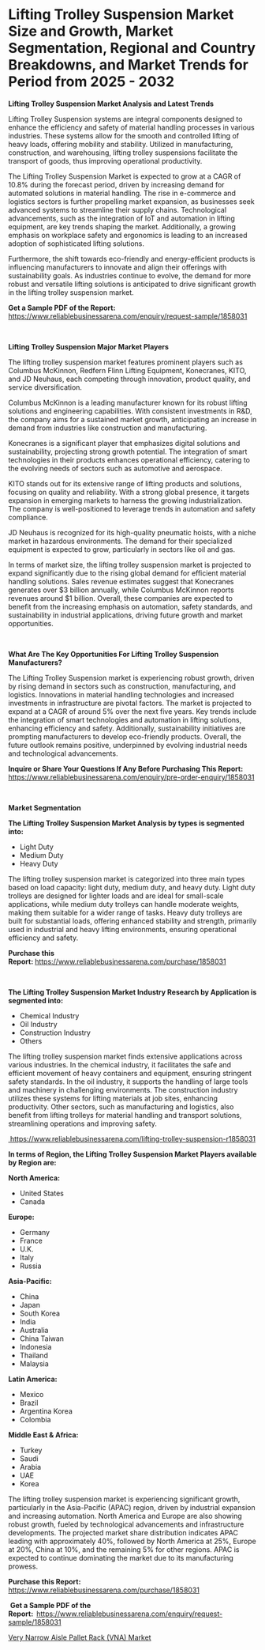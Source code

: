 <p><h1>Lifting Trolley Suspension Market Size and Growth, Market Segmentation, Regional and Country Breakdowns, and Market Trends for Period from 2025 -  2032</h1></p><p><strong>Lifting Trolley Suspension Market Analysis and Latest Trends</strong></p>
<p><p>Lifting Trolley Suspension systems are integral components designed to enhance the efficiency and safety of material handling processes in various industries. These systems allow for the smooth and controlled lifting of heavy loads, offering mobility and stability. Utilized in manufacturing, construction, and warehousing, lifting trolley suspensions facilitate the transport of goods, thus improving operational productivity.</p><p>The Lifting Trolley Suspension Market is expected to grow at a CAGR of 10.8% during the forecast period, driven by increasing demand for automated solutions in material handling. The rise in e-commerce and logistics sectors is further propelling market expansion, as businesses seek advanced systems to streamline their supply chains. Technological advancements, such as the integration of IoT and automation in lifting equipment, are key trends shaping the market. Additionally, a growing emphasis on workplace safety and ergonomics is leading to an increased adoption of sophisticated lifting solutions. </p><p>Furthermore, the shift towards eco-friendly and energy-efficient products is influencing manufacturers to innovate and align their offerings with sustainability goals. As industries continue to evolve, the demand for more robust and versatile lifting solutions is anticipated to drive significant growth in the lifting trolley suspension market.</p></p>
<p><strong>Get a Sample PDF of the Report:&nbsp;</strong> <a href="https://www.reliablebusinessarena.com/enquiry/request-sample/1858031?utm_campaign=2928&utm_medium=2&utm_source=Github&utm_content=ia&utm_term=12042025&utm_id=lifting-trolley-suspension">https://www.reliablebusinessarena.com/enquiry/request-sample/1858031</a></p>
<p>&nbsp;</p>
<p><strong>Lifting Trolley Suspension Major Market Players</strong></p>
<p><p>The lifting trolley suspension market features prominent players such as Columbus McKinnon, Redfern Flinn Lifting Equipment, Konecranes, KITO, and JD Neuhaus, each competing through innovation, product quality, and service diversification. </p><p>Columbus McKinnon is a leading manufacturer known for its robust lifting solutions and engineering capabilities. With consistent investments in R&D, the company aims for a sustained market growth, anticipating an increase in demand from industries like construction and manufacturing.</p><p>Konecranes is a significant player that emphasizes digital solutions and sustainability, projecting strong growth potential. The integration of smart technologies in their products enhances operational efficiency, catering to the evolving needs of sectors such as automotive and aerospace.</p><p>KITO stands out for its extensive range of lifting products and solutions, focusing on quality and reliability. With a strong global presence, it targets expansion in emerging markets to harness the growing industrialization. The company is well-positioned to leverage trends in automation and safety compliance.</p><p>JD Neuhaus is recognized for its high-quality pneumatic hoists, with a niche market in hazardous environments. The demand for their specialized equipment is expected to grow, particularly in sectors like oil and gas.</p><p>In terms of market size, the lifting trolley suspension market is projected to expand significantly due to the rising global demand for efficient material handling solutions. Sales revenue estimates suggest that Konecranes generates over $3 billion annually, while Columbus McKinnon reports revenues around $1 billion. Overall, these companies are expected to benefit from the increasing emphasis on automation, safety standards, and sustainability in industrial applications, driving future growth and market opportunities.</p></p>
<p>&nbsp;</p>
<p><strong>What Are The Key Opportunities For Lifting Trolley Suspension Manufacturers?</strong></p>
<p><p>The Lifting Trolley Suspension market is experiencing robust growth, driven by rising demand in sectors such as construction, manufacturing, and logistics. Innovations in material handling technologies and increased investments in infrastructure are pivotal factors. The market is projected to expand at a CAGR of around 5% over the next five years. Key trends include the integration of smart technologies and automation in lifting solutions, enhancing efficiency and safety. Additionally, sustainability initiatives are prompting manufacturers to develop eco-friendly products. Overall, the future outlook remains positive, underpinned by evolving industrial needs and technological advancements.</p></p>
<p><strong>Inquire or Share Your Questions If Any Before Purchasing This Report:</strong> <a href="https://www.reliablebusinessarena.com/enquiry/pre-order-enquiry/1858031?utm_campaign=2928&utm_medium=2&utm_source=Github&utm_content=ia&utm_term=12042025&utm_id=lifting-trolley-suspension">https://www.reliablebusinessarena.com/enquiry/pre-order-enquiry/1858031</a></p>
<p>&nbsp;</p>
<p><strong>Market Segmentation</strong></p>
<p><strong>The Lifting Trolley Suspension Market Analysis by types is segmented into:</strong></p>
<p><ul><li>Light Duty</li><li>Medium Duty</li><li>Heavy Duty</li></ul></p>
<p><p>The lifting trolley suspension market is categorized into three main types based on load capacity: light duty, medium duty, and heavy duty. Light duty trolleys are designed for lighter loads and are ideal for small-scale applications, while medium duty trolleys can handle moderate weights, making them suitable for a wider range of tasks. Heavy duty trolleys are built for substantial loads, offering enhanced stability and strength, primarily used in industrial and heavy lifting environments, ensuring operational efficiency and safety.</p></p>
<p><strong>Purchase this Report:&nbsp;</strong><a href="https://www.reliablebusinessarena.com/purchase/1858031?utm_campaign=2928&utm_medium=2&utm_source=Github&utm_content=ia&utm_term=12042025&utm_id=lifting-trolley-suspension">https://www.reliablebusinessarena.com/purchase/1858031</a></p>
<p>&nbsp;</p>
<p><strong>The Lifting Trolley Suspension Market Industry Research by Application is segmented into:</strong></p>
<p><ul><li>Chemical Industry</li><li>Oil Industry</li><li>Construction Industry</li><li>Others</li></ul></p>
<p><p>The lifting trolley suspension market finds extensive applications across various industries. In the chemical industry, it facilitates the safe and efficient movement of heavy containers and equipment, ensuring stringent safety standards. In the oil industry, it supports the handling of large tools and machinery in challenging environments. The construction industry utilizes these systems for lifting materials at job sites, enhancing productivity. Other sectors, such as manufacturing and logistics, also benefit from lifting trolleys for material handling and transport solutions, streamlining operations and improving safety.</p></p>
<p><a href="https://www.reliablebusinessarena.com/lifting-trolley-suspension-r1858031?utm_campaign=2928&utm_medium=2&utm_source=Github&utm_content=ia&utm_term=12042025&utm_id=lifting-trolley-suspension">&nbsp;https://www.reliablebusinessarena.com/lifting-trolley-suspension-r1858031</a></p>
<p><strong>In terms of Region, the Lifting Trolley Suspension Market Players available by Region are:</strong></p>
<p>
    <p> <strong> North America: </strong>
        <ul>
            <li>United States</li>
            <li>Canada</li>
        </ul>
        </p> 
    <p> <strong> Europe: </strong>
        <ul>
            <li>Germany</li>
            <li>France</li>
            <li>U.K.</li>
            <li>Italy</li>
            <li>Russia</li>
        </ul>
        </p> 
    <p> <strong> Asia-Pacific: </strong>
        <ul>
            <li>China</li>
            <li>Japan</li>
            <li>South Korea</li>
            <li>India</li>
            <li>Australia</li>
            <li>China Taiwan</li>
            <li>Indonesia</li>
            <li>Thailand</li>
            <li>Malaysia</li>
        </ul>
        </p> 
    <p> <strong> Latin America: </strong>
        <ul>
            <li>Mexico</li>
            <li>Brazil</li>
            <li>Argentina Korea</li>
            <li>Colombia</li>
        </ul>
        </p> 
    <p> <strong> Middle East & Africa: </strong>
        <ul>
            <li>Turkey</li>
            <li>Saudi</li>
            <li>Arabia</li>
            <li>UAE</li>
            <li>Korea</li>
        </ul>
    </p>
    </p>
<p><p>The lifting trolley suspension market is experiencing significant growth, particularly in the Asia-Pacific (APAC) region, driven by industrial expansion and increasing automation. North America and Europe are also showing robust growth, fueled by technological advancements and infrastructure developments. The projected market share distribution indicates APAC leading with approximately 40%, followed by North America at 25%, Europe at 20%, China at 10%, and the remaining 5% for other regions. APAC is expected to continue dominating the market due to its manufacturing prowess.</p></p>
<p><strong>Purchase this Report: </strong><a href="https://www.reliablebusinessarena.com/purchase/1858031?utm_campaign=2928&utm_medium=2&utm_source=Github&utm_content=ia&utm_term=12042025&utm_id=lifting-trolley-suspension">https://www.reliablebusinessarena.com/purchase/1858031</a></p>
<p>&nbsp;<strong>Get a Sample PDF of the Report:&nbsp;&nbsp;</strong><a href="https://www.reliablebusinessarena.com/enquiry/request-sample/1858031?utm_campaign=2928&utm_medium=2&utm_source=Github&utm_content=ia&utm_term=12042025&utm_id=lifting-trolley-suspension">https://www.reliablebusinessarena.com/enquiry/request-sample/1858031</a></p>
<p><strong></strong></p>
<p><p><a href="https://github.com/hannajuana198484/Market-Research-Report-List-1/blob/main/very-narrow-aisle-pallet-rack-vna-market.md?utm_campaign=2928&utm_medium=2&utm_source=Github&utm_content=ia&utm_term=12042025&utm_id=lifting-trolley-suspension">Very Narrow Aisle Pallet Rack (VNA) Market</a></p></p>